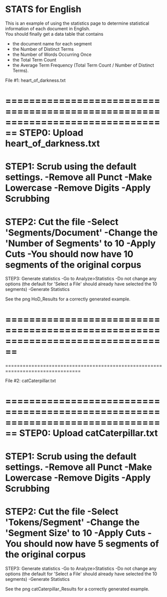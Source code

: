 # STATS for English

This is an example of using the statistics page to determine statistical
information of each document in English.  
You should finally get a data table that contains 
- the document name for each segment
- the Number of Distinct Terms
- the Number of Words Occurring Once
- the Total Term Count
- the Average Term Frequency (Total Term Count / Number of Distinct Terms). 


File #1: heart_of_darkness.txt

================================================================================
STEP0: Upload heart_of_darkness.txt
================================================================================
STEP1: Scrub using the default settings.
    -Remove all Punct
    -Make Lowercase
    -Remove Digits
    -Apply Scrubbing
================================================================================
STEP2: Cut the file
    -Select 'Segments/Document'
    -Change the 'Number of Segments' to 10
    -Apply Cuts 
    -You should now have 10 segments of the original corpus
================================================================================
STEP3: Generate statistics
    -Go to Analyze>Statistics
    -Do not change any options (the default for 'Select a File' should already
    have selected the 10 segments)
    -Generate Statistics

See the png HoD_Results for a correctly generated example.


================================================================================
================================================================================
================================================================================

File #2: catCaterpillar.txt

================================================================================
STEP0: Upload catCaterpillar.txt
================================================================================
STEP1: Scrub using the default settings.
    -Remove all Punct
    -Make Lowercase
    -Remove Digits
    -Apply Scrubbing
================================================================================
STEP2: Cut the file
    -Select 'Tokens/Segment'
    -Change the 'Segment Size' to 10
    -Apply Cuts 
    -You should now have 5 segments of the original corpus
================================================================================
STEP3: Generate statistics
    -Go to Analyze>Statistics
    -Do not change any options (the default for 'Select a File' should already
    have selected the 10 segments)
    -Generate Statistics

See the png catCaterpillar_Results for a correctly generated example.